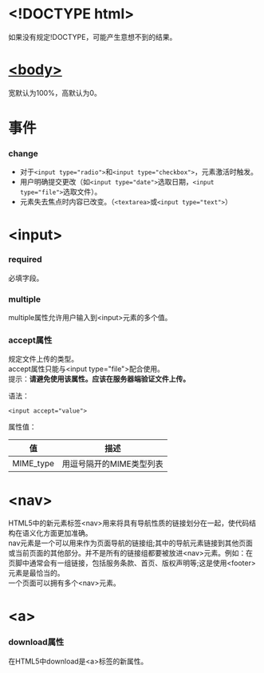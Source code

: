# \<!DOCTYPE html>
如果没有规定!DOCTYPE，可能产生意想不到的结果。  

# [\<body>](https://blog.csdn.net/javaloveiphone/article/details/51098972)
宽默认为100%，高默认为0。  

# 事件
### change
* 对于`<input type="radio">`和`<input type="checkbox">`，元素激活时触发。  
* 用户明确提交更改（如`<input type="date">`选取日期，`<input type="file">`选取文件）。  
* 元素失去焦点时内容已改变。（`<textarea>`或`<input type="text">`）

# \<input>
### required
必填字段。  

### multiple
multiple属性允许用户输入到\<input>元素的多个值。  

### accept属性
规定文件上传的类型。  
accept属性只能与\<input type="file">配合使用。  
提示：**请避免使用该属性。应该在服务器端验证文件上传。**  

语法：  
```
<input accept="value">
```
属性值：  

| 值 | 描述 |
| --- | --- |
| MIME_type | 用逗号隔开的MIME类型列表 |

# \<nav>
HTML5中的新元素标签\<nav>用来将具有导航性质的链接划分在一起，使代码结构在语义化方面更加准确。  
nav元素是一个可以用来作为页面导航的链接组;其中的导航元素链接到其他页面或当前页面的其他部分。并不是所有的链接组都要被放进\<nav>元素。例如：在页脚中通常会有一组链接，包括服务条款、首页、版权声明等;这是使用\<footer>元素是最恰当的。  
一个页面可以拥有多个\<nav>元素。  

# \<a>
### download属性
在HTML5中download是\<a>标签的新属性。  
